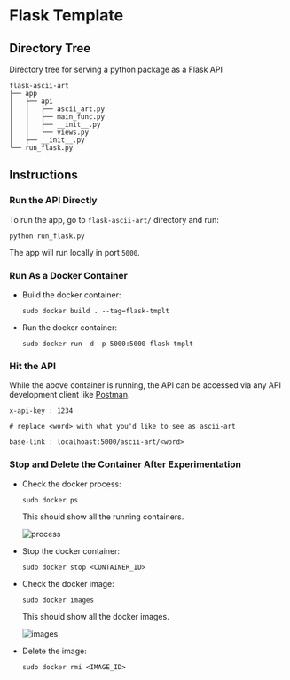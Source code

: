 # Flask Template

## Directory Tree
Directory tree for serving a python package as a Flask API

```
flask-ascii-art
├── app
│   ├── api
│   │   ├── ascii_art.py
│   │   ├── main_func.py
│   │   ├── __init__.py
│   │   └── views.py
│   ├── __init__.py
└── run_flask.py
```

## Instructions

### Run the API Directly
To run the app, go to `flask-ascii-art/` directory and run:

```
python run_flask.py
```
The app will run locally in port `5000`.

### Run As a Docker Container

* Build the docker container:

    ```
    sudo docker build . --tag=flask-tmplt
    ```

* Run the docker container: 

    ```
    sudo docker run -d -p 5000:5000 flask-tmplt
    ```

### Hit the API

While the above container is running, the API can be accessed via any API development client like [Postman](https://www.getpostman.com/).

```
x-api-key : 1234

# replace <word> with what you'd like to see as ascii-art

base-link : localhoast:5000/ascii-art/<word>
```

### Stop and Delete the Container After Experimentation

* Check the docker process:

    ```
    sudo docker ps
    ```
    This should show all the running containers.

    ![process](https://github.com/rednafi/flask-tmplt/blob/master/imgs/containter_process.png)

* Stop the docker container:

    ```
    sudo docker stop <CONTAINER_ID> 
    ```

* Check the docker image:
   
  ```
  sudo docker images
  ```
  This should show all the docker images.

  ![images](https://github.com/rednafi/flask-tmplt/blob/master/imgs/docker_images.png)

  
* Delete the image:

  ```
  sudo docker rmi <IMAGE_ID>
  ``` 
